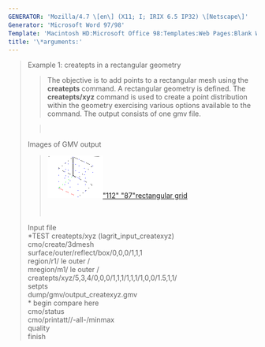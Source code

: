 ```yaml
---
GENERATOR: 'Mozilla/4.7 \[en\] (X11; I; IRIX 6.5 IP32) \[Netscape\]'
Generator: 'Microsoft Word 97/98'
Template: 'Macintosh HD:Microsoft Office 98:Templates:Web Pages:Blank Web Page'
title: '\*arguments:'
---
```


> Example 1: createpts in a rectangular geometry
>
> > The objective is to add points to a rectangular mesh using the
> > **createpts** command.
> > A rectangular geometry is defined. The **createpts/xyz** command is
> > used to create a point distribution within the geometry exercising
> > various options available to the command. The output consists of one
> > gmv file.
>
> > [](../input_output/lagrit_input_createxyz) 
>
> Images of GMV output
>
> > [![](image/image1tn.gif)"112"
> > "87"](image/image1.gif)[rectangular grid](image/image1.gif)\
> >  \
> >  
>
> Input file\
> \*TEST createpts/xyz (lagrit\_input\_createxyz)\
> cmo/create/3dmesh\
> surface/outer/reflect/box/0,0,0/1,1,1\
> region/r1/ le outer /\
> mregion/m1/ le outer /\
> createpts/xyz/5,3,4/0,0,0/1,1,1/1,1,1/1,0,0/1.5,1,1/\
> setpts\
> dump/gmv/output\_createxyz.gmv\
> \* begin compare here\
> cmo/status\
> cmo/printatt//-all-/minmax\
> quality\
> finish
